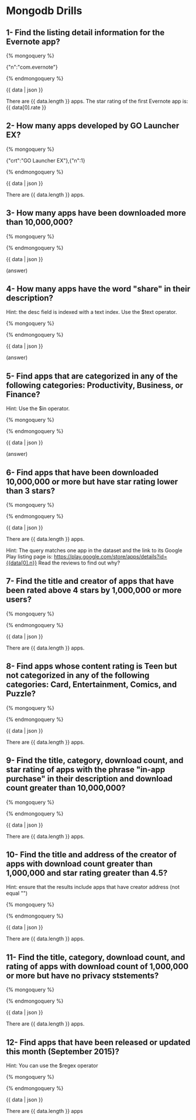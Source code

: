 # Mongodb Drills


## 1- Find the listing detail information for the Evernote app?

{% mongoquery %}

{"n":"com.evernote"}

{% endmongoquery %}

{{ data | json }}

There are {{ data.length }} apps.
The star rating of the first Evernote app is: {{ data[0].rate }}

## 2- How many apps developed by GO Launcher EX?
{% mongoquery %}

{"crt":"GO Launcher EX"},{"n":1}

{% endmongoquery %}

{{ data | json }}

There are {{ data.length }} apps.

## 3- How many apps have been downloaded more than 10,000,000?
{% mongoquery %}

{% endmongoquery %}

{{ data | json }}

(answer)

## 4- How many apps have the word "share" in their description?
Hint: the desc field is indexed with a text index. Use the $text operator.

{% mongoquery %}

{% endmongoquery %}

{{ data | json }}

(answer)

## 5- Find apps that are categorized in any of the following categories: Productivity, Business, or Finance?
Hint: Use the $in operator.

{% mongoquery %}

{% endmongoquery %}

{{ data | json }}

(answer)

## 6- Find apps that have been downloaded 10,000,000 or more but have star rating lower than 3 stars?
{% mongoquery %}

{% endmongoquery %}

{{ data | json }}

There are {{ data.length }} apps.

Hint: The query matches one app in the dataset and the link to its Google Play listing page is:
https://play.google.com/store/apps/details?id={{data[0].n}} Read the reviews to find out why?

## 7- Find the title and creator of apps that have been rated above 4 stars by 1,000,000 or more users?
{% mongoquery %}

{% endmongoquery %}

{{ data | json }}

There are {{ data.length }} apps.

## 8- Find apps whose content rating is Teen but not categorized in any of the following categories: Card, Entertainment, Comics, and Puzzle?
{% mongoquery %}

{% endmongoquery %}

{{ data | json }}

There are {{ data.length }} apps.

## 9- Find the title, category, download count, and star rating of apps with the phrase "in-app purchase" in their description and download count greater than 10,000,000?
{% mongoquery %}

{% endmongoquery %}

{{ data | json }}

There are {{ data.length }} apps.

## 10- Find the title and address of the creator of apps with download count greater than 1,000,000 and star rating greater than 4.5?
Hint: ensure that the results include apps that have creator address (not equal "")

{% mongoquery %}

{% endmongoquery %}

{{ data | json }}

There are {{ data.length }} apps.

## 11- Find the title, category, download count, and rating of apps with download count of 1,000,000 or more but have no privacy ststements?

{% mongoquery %}

{% endmongoquery %}

{{ data | json }}

There are {{ data.length }} apps.

## 12- Find apps that have been released or updated this month (September 2015)?
Hint: You can use the $regex operator

{% mongoquery %}

{% endmongoquery %}

{{ data | json }}

There are {{ data.length }} apps
